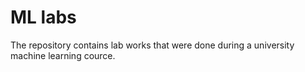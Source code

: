 # ML labs

The repository contains lab works that were done during a university machine learning cource.
